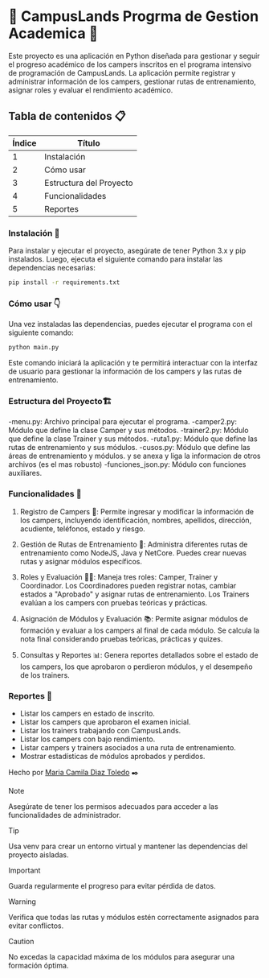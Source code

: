 # 🚀 CampusLands Progrma de Gestion Academica 🚀

Este proyecto es una aplicación en Python diseñada para gestionar y seguir el progreso académico de los campers inscritos en el programa intensivo de programación de CampusLands. La aplicación permite registrar y administrar información de los campers, gestionar rutas de entrenamiento, asignar roles y evaluar el rendimiento académico.

## Tabla de contenidos 📋
| Índice | Título                                |
|--------|---------------------------------------|
| 1      | Instalación                           |
| 2      | Cómo usar                             |
| 3      | Estructura del Proyecto                |
| 4      | Funcionalidades                        |
| 5      | Reportes                               |

### Instalación 🔧
Para instalar y ejecutar el proyecto, asegúrate de tener Python 3.x y pip instalados. Luego, ejecuta el siguiente comando para instalar las dependencias necesarias:

```bash
pip install -r requirements.txt
```

### Cómo usar :point_down:
Una vez instaladas las dependencias, puedes ejecutar el programa con el siguiente comando:
```bash
python main.py
```
Este comando iniciará la aplicación y te permitirá interactuar con la interfaz de usuario para gestionar la información de los campers y las rutas de entrenamiento.

### Estructura del Proyecto🏗️

-menu.py: Archivo principal para ejecutar el programa.
-camper2.py: Módulo que define la clase Camper y sus métodos.
-trainer2.py: Módulo que define la clase Trainer y sus métodos.
-ruta1.py: Módulo que define las rutas de entrenamiento y sus módulos.
-cusos.py: Módulo que define las áreas de entrenamiento y módulos. y se anexa y liga la informacion de otros archivos (es el mas robusto)
-funciones_json.py: Módulo con funciones auxiliares.

### Funcionalidades :dart:
1. Registro de Campers 📝: Permite ingresar y modificar la información de los campers, incluyendo identificación, nombres, apellidos, dirección, acudiente, teléfonos, estado y riesgo.

2. Gestión de Rutas de Entrenamiento 🏫: Administra diferentes rutas de entrenamiento como NodeJS, Java y NetCore. Puedes crear nuevas rutas y asignar módulos específicos.

3. Roles y Evaluación 👩‍🏫: Maneja tres roles: Camper, Trainer y Coordinador. Los Coordinadores pueden registrar notas, cambiar estados a "Aprobado" y asignar rutas de entrenamiento. Los Trainers evalúan a los campers con pruebas teóricas y prácticas.

4. Asignación de Módulos y Evaluación 📚: Permite asignar módulos de formación y evaluar a los campers al final de cada módulo. Se calcula la nota final considerando pruebas teóricas, prácticas y quizes.

5. Consultas y Reportes 📊: Genera reportes detallados sobre el estado de los campers, los que aprobaron o perdieron módulos, y el desempeño de los trainers.

### Reportes :memo:
- Listar los campers en estado de inscrito.
- Listar los campers que aprobaron el examen inicial.
- Listar los trainers trabajando con CampusLands.
- Listar los campers con bajo rendimiento.
- Listar campers y trainers asociados a una ruta de entrenamiento.
- Mostrar estadísticas de módulos aprobados y perdidos.

Hecho por [Maria Camila Dìaz Toledo](https://github.com/CamilaDiazToledo) ✒️

> [!NOTE]
>Asegúrate de tener los permisos adecuados para acceder a las funcionalidades de administrador.

>[!TIP]
>Usa venv para crear un entorno virtual y mantener las dependencias del proyecto aisladas.

>[!IMPORTANT]
>Guarda regularmente el progreso para evitar pérdida de datos.

>[!WARNING]
>Verifica que todas las rutas y módulos estén correctamente asignados para evitar conflictos.

>[!CAUTION]
>No excedas la capacidad máxima de los módulos para asegurar una formación óptima.
